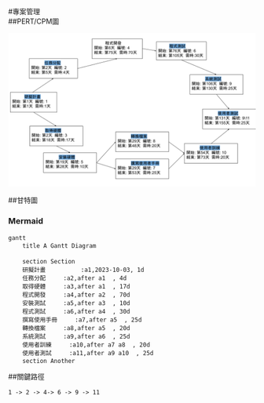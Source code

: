 #專案管理  
##PERT/CPM圖  

![pert_diagram](pert_diagram.png "pert_diagram")




##甘特圖  
### Mermaid
```mermaid
gantt
    title A Gantt Diagram

    section Section
    研擬計畫          :a1,2023-10-03, 1d
    任務分配     :a2,after a1  , 4d
    取得硬體     :a3,after a1  , 17d
    程式開發     :a4,after a2  , 70d
    安裝測試     :a5,after a3  , 10d
    程式測試     :a6,after a4  , 30d
    撰寫使用手冊     :a7,after a5  , 25d
    轉換檔案     :a8,after a5  , 20d
    系統測試     :a9,after a6  , 25d
    使用者訓練     :a10,after a7 a8  , 20d
    使用者測試     :a11,after a9 a10  , 25d
    section Another

```
##關鍵路徑  
```
1 -> 2 -> 4-> 6 -> 9 -> 11

